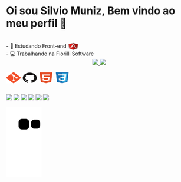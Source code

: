  # Oi sou Silvio Muniz, Bem vindo ao meu perfil 👋

<div style="display: inline_block"><br>
 - 📖 Estudando Front-end <img align="center" height="20" width="30" src="https://github.com/devicons/devicon/blob/master/icons/angularjs/angularjs-original.svg"><br>
 - 💻 Trabalhando na Fiorilli Software
</div>


<div align="center">
  <a href="https://github.com/silviomuniz17">
  <img height="180em" src="https://github-readme-stats.vercel.app/api?username=silviomuniz17&theme=algolia&count_private=true" />
  <img height="180em" src="https://github-readme-stats.vercel.app/api/top-langs/?username=silviomuniz17&langs_count=10&theme=algolia" />
</div>

<div style="display: inline_block"><br>
  <img align="center" alt="Silvio-Git" height="30" width="40" src="https://github.com/devicons/devicon/blob/master/icons/git/git-original.svg">
  <img align="center" alt="Silvio-GitHub" height="30" width="40" src="https://github.com/devicons/devicon/blob/master/icons/github/github-original.svg">
  <img align="center" alt="Silvio-HTML" height="30" width="40" src="https://github.com/devicons/devicon/blob/master/icons/html5/html5-plain.svg">
  <img align="center" alt="Silvio-CSS" height="30" width="40" src="https://raw.githubusercontent.com/devicons/devicon/master/icons/css3/css3-original.svg">
</div>
  

 
  ##
 
<div> 
  <a href="https://www.youtube.com/channel/UC_-uuuZbY0AAt9CViNzvc-Q" target="_blank"><img src="https://img.shields.io/badge/YouTube-FF0000?style=for-the-badge&logo=youtube&logoColor=white" target="_blank"></a>
  <a href="https://instagram.com/rafaballerini" target="_blank"><img src="https://img.shields.io/badge/-Instagram-%23E4405F?style=for-the-badge&logo=instagram&logoColor=white" target="_blank"></a>
 	<a href="https://www.twitch.tv/rafaballerinii" target="_blank"><img src="https://img.shields.io/badge/Twitch-9146FF?style=for-the-badge&logo=twitch&logoColor=white" target="_blank"></a>
 <a href="https://discord.gg/wagxzStdcR" target="_blank"><img src="https://img.shields.io/badge/Discord-7289DA?style=for-the-badge&logo=discord&logoColor=white" target="_blank"></a> 
  <a href = "mailto:contatorafaballerini@gmail.com"><img src="https://img.shields.io/badge/-Gmail-%23333?style=for-the-badge&logo=gmail&logoColor=white" target="_blank"></a>
  <a href="https://www.linkedin.com/in/rafaella-ballerini-45875016a" target="_blank"><img src="https://img.shields.io/badge/-LinkedIn-%230077B5?style=for-the-badge&logo=linkedin&logoColor=white" target="_blank"></a> 
 
  ![Snake animation](https://github.com/rafaballerini/rafaballerini/blob/output/github-contribution-grid-snake.svg)
 
</div>
